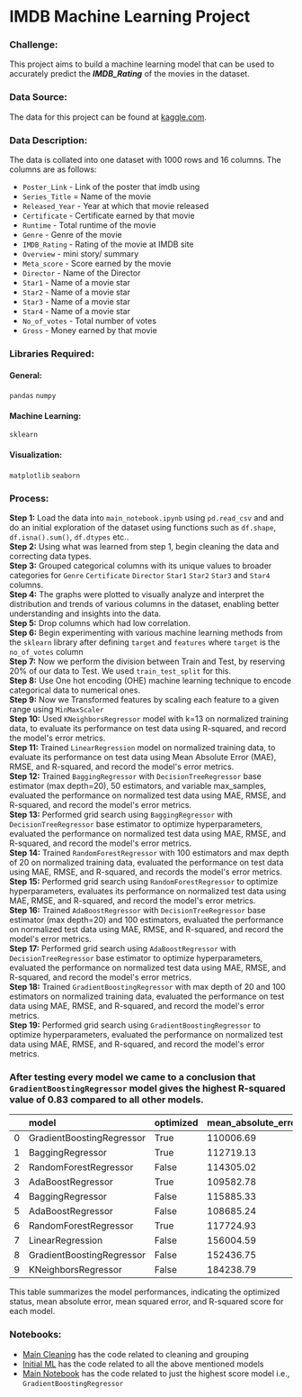 # IMDB Machine Learning Project
### Challenge:
This project aims to build a machine learning model that can be used to accurately predict the ***IMDB_Rating*** of the movies in the dataset.

### Data Source:
The data for this project can be found at [kaggle.com](https://www.kaggle.com/datasets/harshitshankhdhar/imdb-dataset-of-top-1000-movies-and-tv-shows/data).

### Data Description:
The data is collated into one dataset with 1000 rows and 16 columns. The columns are as follows:
- `Poster_Link` - Link of the poster that imdb using
- `Series_Title` = Name of the movie
- `Released_Year` - Year at which that movie released
- `Certificate` - Certificate earned by that movie
- `Runtime` - Total runtime of the movie
- `Genre` - Genre of the movie
- `IMDB_Rating` - Rating of the movie at IMDB site
- `Overview` - mini story/ summary
- `Meta_score` - Score earned by the movie
- `Director` - Name of the Director
- `Star1` - Name of a movie star
- `Star2` - Name of a movie star
- `Star3` - Name of a movie star
- `Star4` - Name of a movie star
- `No_of_votes` - Total number of votes
- `Gross` - Money earned by that movie

### Libraries Required:
#### General:
`pandas` `numpy` 
#### Machine Learning:
`sklearn`
#### Visualization:
`matplotlib`
`seaborn`

### Process:
**Step 1:** Load the data into `main_notebook.ipynb` using `pd.read_csv` and and do an initial exploration of the dataset using functions such as `df.shape`, `df.isna().sum()`, `df.dtypes` etc..\
**Step 2:** Using what was learned from step 1, begin cleaning the data and correcting data types.\
**Step 3:** Grouped categorical columns with its unique values to broader categories for `Genre` `Certificate` `Director` `Star1` `Star2` `Star3` and `Star4` columns.\
**Step 4:** The graphs were plotted to visually analyze and interpret the distribution and trends of various columns in the dataset, enabling better understanding and insights into the data.\
**Step 5:** Drop columns which had low correlation.\
**Step 6:** Begin experimenting with various machine learning methods from the `sklearn` library after defining `target` and `features` where `target` is the `no_of_votes` column\
**Step 7:** Now we perform the division between Train and Test, by reserving 20% of our data to Test. We used `train_test_split` for this.\
**Step 8:** Use One hot encoding (OHE) machine learning technique to encode categorical data to numerical ones.\
**Step 9:** Now we Transformed features by scaling each feature to a given range using `MinMaxScaler`\
**Step 10:** Used `KNeighborsRegressor` model with k=13 on normalized training data, to evaluate its performance on test data using R-squared, and record the model's error metrics.\
**Step 11:** Trained `LinearRegression` model on normalized training data, to evaluate its performance on test data using Mean Absolute Error (MAE), RMSE, and R-squared, and record the model's error metrics.\
**Step 12:** Trained `BaggingRegressor` with `DecisionTreeRegressor` base estimator (max depth=20), 50 estimators, and variable max_samples, evaluated the performance on normalized test data using MAE, RMSE, and R-squared, and record the model's error metrics.\
**Step 13:** Performed grid search using `BaggingRegressor` with `DecisionTreeRegressor` base estimator to optimize hyperparameters, evaluated the performance on normalized test data using MAE, RMSE, and R-squared, and record the model's error metrics.\
**Step 14:** Trained `RandomForestRegressor` with 100 estimators and max depth of 20 on normalized training data, evaluated the performance on test data using MAE, RMSE, and R-squared, and records the model's error metrics.\
**Step 15:** Performed grid search using `RandomForestRegressor` to optimize hyperparameters, evaluates its performance on normalized test data using MAE, RMSE, and R-squared, and record the model's error metrics.\
**Step 16:** Trained `AdaBoostRegressor` with `DecisionTreeRegressor` base estimator (max depth=20) and 100 estimators, evaluated the performance on normalized test data using MAE, RMSE, and R-squared, and record the model's error metrics.\
**Step 17:** Performed grid search using `AdaBoostRegressor` with `DecisionTreeRegressor` base estimator to optimize hyperparameters, evaluated the performance on normalized test data using MAE, RMSE, and R-squared, and record the model's error metrics.\
**Step 18:** Trained `GradientBoostingRegressor` with max depth of 20 and 100 estimators on normalized training data, evaluated the performance on test data using MAE, RMSE, and R-squared, and record the model's error metrics.\
**Step 19:** Performed grid search using `GradientBoostingRegressor` to optimize hyperparameters, evaluated the performance on normalized test data using MAE, RMSE, and R-squared, and record the model's error metrics.

### After testing every model we came to a conclusion that `GradientBoostingRegressor` model gives the highest R-squared value of 0.83 compared to all other models.


|    | model                      | optimized | mean_absolute_error | mean_squared_error | r2_score |
|---:|:---------------------------|:----------|---------------------|--------------------|----------|
|  0 | GradientBoostingRegressor | True      | 110006.69           | 154786.22          | 0.83     |
|  1 | BaggingRegressor          | True      | 112719.13           | 163279.32          | 0.81     |
|  2 | RandomForestRegressor     | False     | 114305.02           | 163066.16          | 0.81     |
|  3 | AdaBoostRegressor         | True      | 109582.78           | 160076.89          | 0.81     |
|  4 | BaggingRegressor          | False     | 115885.33           | 167136.39          | 0.80     |
|  5 | AdaBoostRegressor         | False     | 108685.24           | 166017.95          | 0.80     |
|  6 | RandomForestRegressor     | True      | 117724.93           | 169832.77          | 0.79     |
|  7 | LinearRegression          | False     | 156004.59           | 204939.43          | 0.70     |
|  8 | GradientBoostingRegressor | False     | 152436.75           | 227171.59          | 0.63     |
|  9 | KNeighborsRegressor       | False     | 184238.79           | 266084.68          | 0.49     |

This table summarizes the model performances, indicating the optimized status, mean absolute error, mean squared error, and R-squared score for each model.

### Notebooks:

* [Main Cleaning](main_cleaning.ipynb) has the code related to cleaning and grouping
* [Initial ML](initial-ML.ipynb) has the code related to all the above mentioned models
* [Main Notebook](main_notebook.ipynb) has the code related to just the highest score model i.e., `GradientBoostingRegressor`